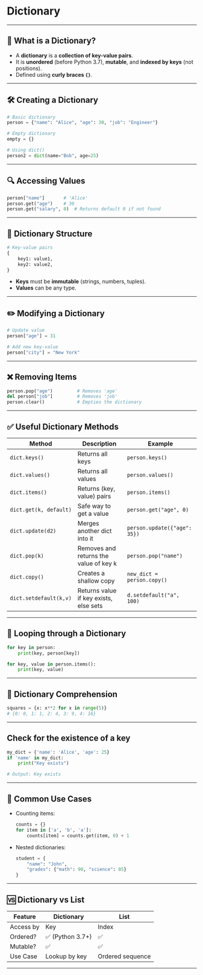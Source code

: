 # Dictionary
---

## 🧾 **What is a Dictionary?**

- A **dictionary** is a **collection of key-value pairs**.
- It is **unordered** (before Python 3.7), **mutable**, and **indexed by keys** (not positions).
- Defined using **curly braces `{}`**.

---

## 🛠️ **Creating a Dictionary**

```python
# Basic dictionary
person = {"name": "Alice", "age": 30, "job": "Engineer"}

# Empty dictionary
empty = {}

# Using dict()
person2 = dict(name="Bob", age=25)
```

---

## 🔍 **Accessing Values**

```python
person["name"]       # 'Alice'
person.get("age")    # 30
person.get("salary", 0)  # Returns default 0 if not found
```

---

## 🧱 **Dictionary Structure**

```python
# Key-value pairs
{
    key1: value1,
    key2: value2,
}
```

- **Keys** must be **immutable** (strings, numbers, tuples).
- **Values** can be any type.

---

## ✏️ **Modifying a Dictionary**

```python
# Update value
person["age"] = 31

# Add new key-value
person["city"] = "New York"
```

---

## ❌ **Removing Items**

```python
person.pop("age")         # Removes 'age'
del person["job"]         # Removes 'job'
person.clear()            # Empties the dictionary
```

---

## ✅ **Useful Dictionary Methods**

| Method                | Description                             | Example                                 |
|-----------------------|-----------------------------------------|-----------------------------------------|
| `dict.keys()`         | Returns all keys                        | `person.keys()`                         |
| `dict.values()`       | Returns all values                      | `person.values()`                       |
| `dict.items()`        | Returns (key, value) pairs              | `person.items()`                        |
| `dict.get(k, default)`| Safe way to get a value                 | `person.get("age", 0)`                  |
| `dict.update(d2)`     | Merges another dict into it             | `person.update({"age": 35})`            |
| `dict.pop(k)`         | Removes and returns the value of key k | `person.pop("name")`                    |
| `dict.copy()`         | Creates a shallow copy                  | `new_dict = person.copy()`              |
| `dict.setdefault(k,v)`| Returns value if key exists, else sets | `d.setdefault("a", 100)`                |

---

## 🔁 **Looping through a Dictionary**

```python
for key in person:
    print(key, person[key])

for key, value in person.items():
    print(key, value)
```

---

## 🔄 **Dictionary Comprehension**

```python
squares = {x: x**2 for x in range(5)}
# {0: 0, 1: 1, 2: 4, 3: 9, 4: 16}
```

---


## Check for the existence of a key

```python
my_dict = {'name': 'Alice', 'age': 25}
if 'name' in my_dict:
    print("Key exists")

# Output: Key exists
```
---


## 🧠 **Common Use Cases**

- Counting items:  
  ```python
  counts = {}
  for item in ['a', 'b', 'a']:
      counts[item] = counts.get(item, 0) + 1
  ```

- Nested dictionaries:
  ```python
  student = {
      "name": "John",
      "grades": {"math": 90, "science": 85}
  }
  ```

---

## 🆚 **Dictionary vs List**

| Feature      | Dictionary               | List                  |
|--------------|--------------------------|------------------------|
| Access by    | Key                      | Index                 |
| Ordered?     | ✅ (Python 3.7+)         | ✅                    |
| Mutable?     | ✅                        | ✅                    |
| Use Case     | Lookup by key            | Ordered sequence      |

---

